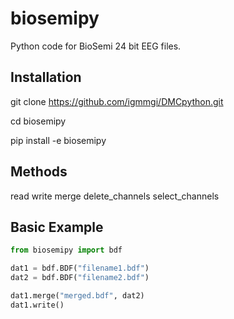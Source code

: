 # biosemipy 
Python code for BioSemi 24 bit EEG files.

## Installation
git clone https://github.com/igmmgi/DMCpython.git 

cd biosemipy

pip install -e biosemipy

## Methods
read
write
merge
delete_channels
select_channels

## Basic Example 
```python
from biosemipy import bdf

dat1 = bdf.BDF("filename1.bdf")
dat2 = bdf.BDF("filename2.bdf")

dat1.merge("merged.bdf", dat2)
dat1.write()
```